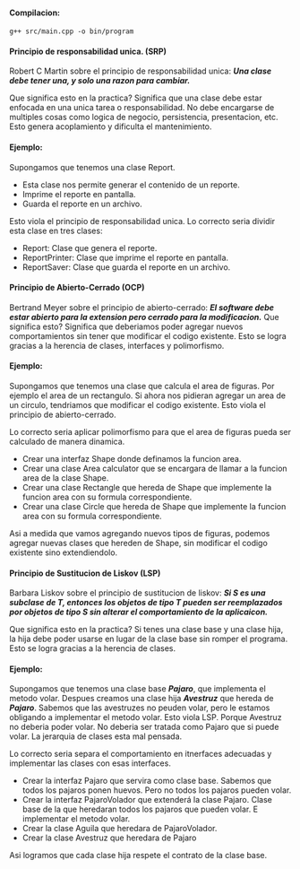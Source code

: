#### Compilacion: 
```
g++ src/main.cpp -o bin/program
```

#### Principio de responsabilidad unica. (SRP)
Robert C Martin sobre el principio de responsabilidad unica:
***Una clase debe tener una, y solo una razon para cambiar.***

Que significa esto en la practica?
Significa que una clase debe estar enfocada en una unica tarea o responsabilidad.
No debe encargarse de multiples cosas como logica de negocio, persistencia, presentacion, etc.
Esto genera acoplamiento y dificulta el mantenimiento.

#### Ejemplo: 
Supongamos que tenemos una clase Report.
- Esta clase nos permite generar el contenido de un reporte.
- Imprime el reporte en pantalla.
- Guarda el reporte en un archivo.

Esto viola el principio de responsabilidad unica.
Lo correcto seria dividir esta clase en tres clases:
- Report: Clase que genera el reporte.
- ReportPrinter: Clase que imprime el reporte en pantalla.
- ReportSaver: Clase que guarda el reporte en un archivo.

#### Principio de Abierto-Cerrado (OCP)
Bertrand Meyer sobre el principio de abierto-cerrado:
***El software debe estar abierto para la extension pero cerrado para la modificacion.***
Que significa esto?
Significa que deberiamos poder agregar nuevos comportamientos sin tener que modificar el codigo existente.
Esto se logra gracias a la herencia de clases, interfaces y polimorfismo.

#### Ejemplo:
Supongamos que tenemos una clase que calcula el area de figuras.
Por ejemplo el area de un rectangulo.
Si ahora nos pidieran agregar un area de un circulo, tendriamos que modificar el codigo existente.
Esto viola el principio de abierto-cerrado.

Lo correcto seria aplicar polimorfismo para que el area de figuras pueda ser calculado de manera dinamica.
- Crear una interfaz Shape donde definamos la funcion area.
- Crear una clase Area calculator que se encargara de llamar a la funcion area de la clase Shape.
- Crear una clase Rectangle que hereda de Shape que implemente la funcion area con su formula correspondiente.
- Crear una clase Circle que hereda de Shape que implemente la funcion area con su formula correspondiente.

Asi a medida que vamos agregando nuevos tipos de figuras, podemos agregar nuevas clases que hereden de Shape, sin modificar el codigo existente sino extendiendolo.


#### Principio de Sustitucion de Liskov (LSP)  
Barbara Liskov sobre el principio de sustitucion de liskov:
***Si S es una subclase de T, entonces los objetos de tipo T pueden ser reemplazados por objetos de tipo S sin alterar el comportamiento de la aplicaicon.***

Que significa esto en la practica?
Si tenes una clase base y una clase hija, la hija debe poder usarse en lugar de la clase base sin romper el programa.
Esto se logra gracias a la herencia de clases.

#### Ejemplo:
Supongamos que tenemos una clase base ***Pajaro***, que implementa el metodo volar.
Despues creamos una clase hija ***Avestruz*** que hereda de ***Pajaro***.
Sabemos que las avestruzes no peuden volar, pero le estamos obligando a implementar el metodo volar.
Esto viola LSP. Porque Avestruz no deberia poder volar. No deberia ser tratada como Pajaro que si puede volar. La jerarquia de clases esta mal pensada.

Lo correcto seria  separa el comportamiento en itnerfaces adecuadas y implementar las clases con esas interfaces.
- Crear la interfaz Pajaro que servira como clase base. Sabemos que todos los pajaros ponen huevos. Pero no todos los pajaros pueden volar.  
- Crear la interfaz PajaroVolador que extenderá la clase Pajaro. Clase base de la que heredaran todos los pajaros que pueden volar. E implementar el metodo volar. 
- Crear la clase Aguila que heredara de PajaroVolador.
- Crear la clase Avestruz que heredara de Pajaro

Asi logramos que cada clase hija respete el contrato de la clase base.